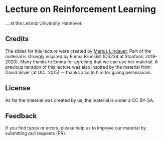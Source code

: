 # Lecture on Reinforcement Learning

... at the Leibniz University Hannover.

## Credits

The slides for this lecture were created by [Marius Lindauer](https://www.tnt.uni-hannover.de/en/staff/lindauer/). Part of the material is strongly inspired by Emma Brunskill (CS234 at Stanford; 2019-2020). Many thanks to Emma for agreeing that we can use her material. A previous iteration of this lecture was also inspired by the material from David Silver (at UCL 2015) -- thanks also to him for giving permissions.

## License

As far the material was created by us, the material is under a CC BY-SA.

## Feedback

If you find typos or errors, please help us to improve our material by submitting pull requests (PR).
